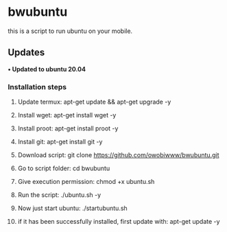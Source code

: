 # bwubuntu
this is a script to run ubuntu on your mobile.
## Updates

**• Updated to ubuntu 20.04**



### Installation steps

1. Update termux: 
   apt-get update && apt-get upgrade -y

2. Install wget: 
   apt-get install wget -y

3. Install proot: 
   apt-get install proot -y

4. Install git: 
   apt-get install git -y

5. Download script: 
   git clone https://github.com/owobiwww/bwubuntu.git

6. Go to script folder: 
   cd bwubuntu

7. Give execution permission: 
   chmod +x ubuntu.sh

8. Run the script: 
   ./ubuntu.sh -y

9. Now just start ubuntu: 
   ./startubuntu.sh

10. if it has been successfully installed, first update with: 
    apt-get update -y



